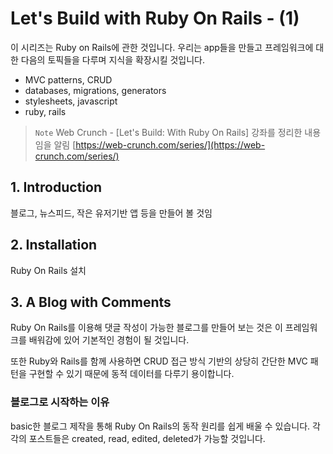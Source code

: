 # Let's Build with Ruby On Rails - (1)
이 시리즈는 Ruby on Rails에 관한 것입니다. 우리는 app들을 만들고 프레임워크에 대한 다음의 토픽들을 다루며 지식을 확장시킬 것입니다. 
- MVC patterns, CRUD 
- databases, migrations, generators 
- stylesheets, javascript
- ruby, rails

> `Note`
> Web Crunch - [Let's Build: With Ruby On Rails] 강좌를 정리한 내용임을 알림
> [https://web-crunch.com/series/](https://web-crunch.com/series/)


## 1. Introduction
 블로그, 뉴스피드, 작은 유저기반 앱 등을 만들어 볼 것임
 
## 2. Installation
Ruby On Rails 설치

## 3. A Blog with Comments
Ruby On Rails를 이용해 댓글 작성이 가능한 블로그를 만들어 보는 것은 이 프레임워크를 배워감에 있어 기본적인 경험이 될 것입니다.

또한 Ruby와 Rails를 함께 사용하면 CRUD 접근 방식 기반의 상당히 간단한 MVC 패턴을 구현할 수 있기 때문에 동적 데이터를 다루기 용이합니다.

### 블로그로 시작하는 이유
basic한 블로그 제작을 통해 Ruby On Rails의 동작 원리를 쉽게 배울 수 있습니다. 각각의 포스트들은 created, read, edited, deleted가 가능할 것입니다.


<!--stackedit_data:
eyJoaXN0b3J5IjpbLTEzNzIwNDg3OTUsLTg5MzczMTE5LC0zMT
c4NTg1MTEsOTAxMjc3MTU2XX0=
-->